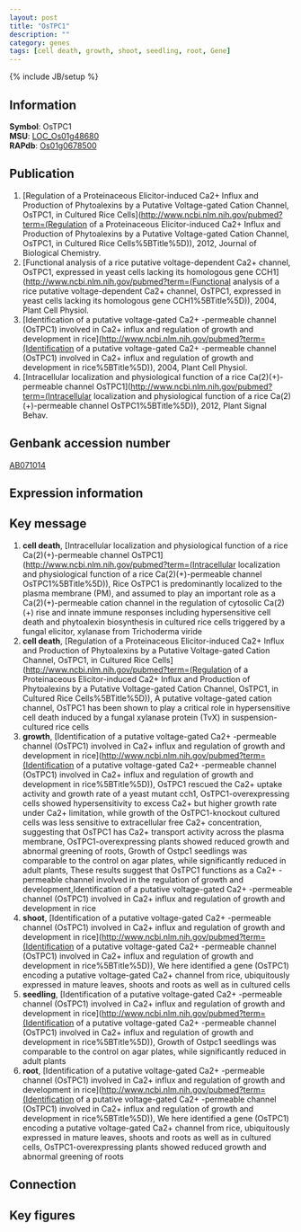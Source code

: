 ```yaml
---
layout: post
title: "OsTPC1"
description: ""
category: genes
tags: [cell death, growth, shoot, seedling, root, Gene]
---
```

{% include JB/setup %}

## Information
__Symbol__: OsTPC1  
__MSU__: [LOC_Os01g48680](http://rice.plantbiology.msu.edu/cgi-bin/ORF_infopage.cgi?orf=LOC_Os01g48680)  
__RAPdb__: [Os01g0678500](http://rapdb.dna.affrc.go.jp/viewer/gbrowse_details/irgsp1?name=Os01g0678500)  

## Publication
1. [Regulation of a Proteinaceous Elicitor-induced Ca2+ Influx and Production of Phytoalexins by a Putative Voltage-gated Cation Channel, OsTPC1, in Cultured Rice Cells](http://www.ncbi.nlm.nih.gov/pubmed?term=(Regulation of a Proteinaceous Elicitor-induced Ca2+ Influx and Production of Phytoalexins by a Putative Voltage-gated Cation Channel, OsTPC1, in Cultured Rice Cells%5BTitle%5D)), 2012, Journal of Biological Chemistry.
2. [Functional analysis of a rice putative voltage-dependent Ca2+ channel, OsTPC1, expressed in yeast cells lacking its homologous gene CCH1](http://www.ncbi.nlm.nih.gov/pubmed?term=(Functional analysis of a rice putative voltage-dependent Ca2+ channel, OsTPC1, expressed in yeast cells lacking its homologous gene CCH1%5BTitle%5D)), 2004, Plant Cell Physiol.
3. [Identification of a putative voltage-gated Ca2+ -permeable channel (OsTPC1) involved in Ca2+ influx and regulation of growth and development in rice](http://www.ncbi.nlm.nih.gov/pubmed?term=(Identification of a putative voltage-gated Ca2+ -permeable channel (OsTPC1) involved in Ca2+ influx and regulation of growth and development in rice%5BTitle%5D)), 2004, Plant Cell Physiol.
4. [Intracellular localization and physiological function of a rice Ca(2)(+)-permeable channel OsTPC1](http://www.ncbi.nlm.nih.gov/pubmed?term=(Intracellular localization and physiological function of a rice Ca(2)(+)-permeable channel OsTPC1%5BTitle%5D)), 2012, Plant Signal Behav.

## Genbank accession number
[AB071014](http://www.ncbi.nlm.nih.gov/nuccore/AB071014)

## Expression information

## Key message
1. __cell death__, [Intracellular localization and physiological function of a rice Ca(2)(+)-permeable channel OsTPC1](http://www.ncbi.nlm.nih.gov/pubmed?term=(Intracellular localization and physiological function of a rice Ca(2)(+)-permeable channel OsTPC1%5BTitle%5D)),  Rice OsTPC1 is predominantly localized to the plasma membrane (PM), and assumed to play an important role as a Ca(2)(+)-permeable cation channel in the regulation of cytosolic Ca(2)(+) rise and innate immune responses including hypersensitive cell death and phytoalexin biosynthesis in cultured rice cells triggered by a fungal elicitor, xylanase from Trichoderma viride
2. __cell death__, [Regulation of a Proteinaceous Elicitor-induced Ca2+ Influx and Production of Phytoalexins by a Putative Voltage-gated Cation Channel, OsTPC1, in Cultured Rice Cells](http://www.ncbi.nlm.nih.gov/pubmed?term=(Regulation of a Proteinaceous Elicitor-induced Ca2+ Influx and Production of Phytoalexins by a Putative Voltage-gated Cation Channel, OsTPC1, in Cultured Rice Cells%5BTitle%5D)),  A putative voltage-gated cation channel, OsTPC1 has been shown to play a critical role in hypersensitive cell death induced by a fungal xylanase protein (TvX) in suspension-cultured rice cells
3. __growth__, [Identification of a putative voltage-gated Ca2+ -permeable channel (OsTPC1) involved in Ca2+ influx and regulation of growth and development in rice](http://www.ncbi.nlm.nih.gov/pubmed?term=(Identification of a putative voltage-gated Ca2+ -permeable channel (OsTPC1) involved in Ca2+ influx and regulation of growth and development in rice%5BTitle%5D)),  OsTPC1 rescued the Ca2+ uptake activity and growth rate of a yeast mutant cch1, OsTPC1-overexpressing cells showed hypersensitivity to excess Ca2+ but higher growth rate under Ca2+ limitation, while growth of the OsTPC1-knockout cultured cells was less sensitive to extracellular free Ca2+ concentration, suggesting that OsTPC1 has Ca2+ transport activity across the plasma membrane, OsTPC1-overexpressing plants showed reduced growth and abnormal greening of roots, Growth of Ostpc1 seedlings was comparable to the control on agar plates, while significantly reduced in adult plants, These results suggest that OsTPC1 functions as a Ca2+ -permeable channel involved in the regulation of growth and development,Identification of a putative voltage-gated Ca2+ -permeable channel (OsTPC1) involved in Ca2+ influx and regulation of growth and development in rice
4. __shoot__, [Identification of a putative voltage-gated Ca2+ -permeable channel (OsTPC1) involved in Ca2+ influx and regulation of growth and development in rice](http://www.ncbi.nlm.nih.gov/pubmed?term=(Identification of a putative voltage-gated Ca2+ -permeable channel (OsTPC1) involved in Ca2+ influx and regulation of growth and development in rice%5BTitle%5D)),  We here identified a gene (OsTPC1) encoding a putative voltage-gated Ca2+ channel from rice, ubiquitously expressed in mature leaves, shoots and roots as well as in cultured cells
5. __seedling__, [Identification of a putative voltage-gated Ca2+ -permeable channel (OsTPC1) involved in Ca2+ influx and regulation of growth and development in rice](http://www.ncbi.nlm.nih.gov/pubmed?term=(Identification of a putative voltage-gated Ca2+ -permeable channel (OsTPC1) involved in Ca2+ influx and regulation of growth and development in rice%5BTitle%5D)),  Growth of Ostpc1 seedlings was comparable to the control on agar plates, while significantly reduced in adult plants
6. __root__, [Identification of a putative voltage-gated Ca2+ -permeable channel (OsTPC1) involved in Ca2+ influx and regulation of growth and development in rice](http://www.ncbi.nlm.nih.gov/pubmed?term=(Identification of a putative voltage-gated Ca2+ -permeable channel (OsTPC1) involved in Ca2+ influx and regulation of growth and development in rice%5BTitle%5D)),  We here identified a gene (OsTPC1) encoding a putative voltage-gated Ca2+ channel from rice, ubiquitously expressed in mature leaves, shoots and roots as well as in cultured cells, OsTPC1-overexpressing plants showed reduced growth and abnormal greening of roots

## Connection

## Key figures


